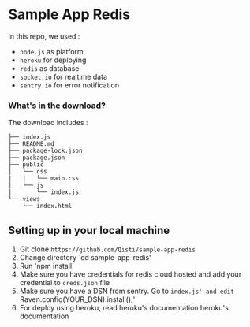 # Sample App Redis

In this repo, we used :
* `node.js` as platform
* `heroku` for deploying
* `redis` as database
* `socket.io` for realtime data
* `sentry.io` for error notification

### What's in the download?

The download includes :
```
├── index.js
├── README.md
├── package-lock.json
├── package.json
├── public
│   └── css
|   |   └── main.css
│   └── js
|       └── index.js
└── views
    └── index.html
```

## Setting up in your local machine

1. Git clone `https://github.com/Qisti/sample-app-redis` 
2. Change directory `cd sample-app-redis'
3. Run 'npm install'
4. Make sure you have credentials for redis cloud hosted and add your credential to `creds.json` file 
5. Make sure you have a DSN from sentry. Go to `index.js' and edit `Raven.config(YOUR_DSN).install();'
6. For deploy using heroku, read heroku's documentation heroku's documentation